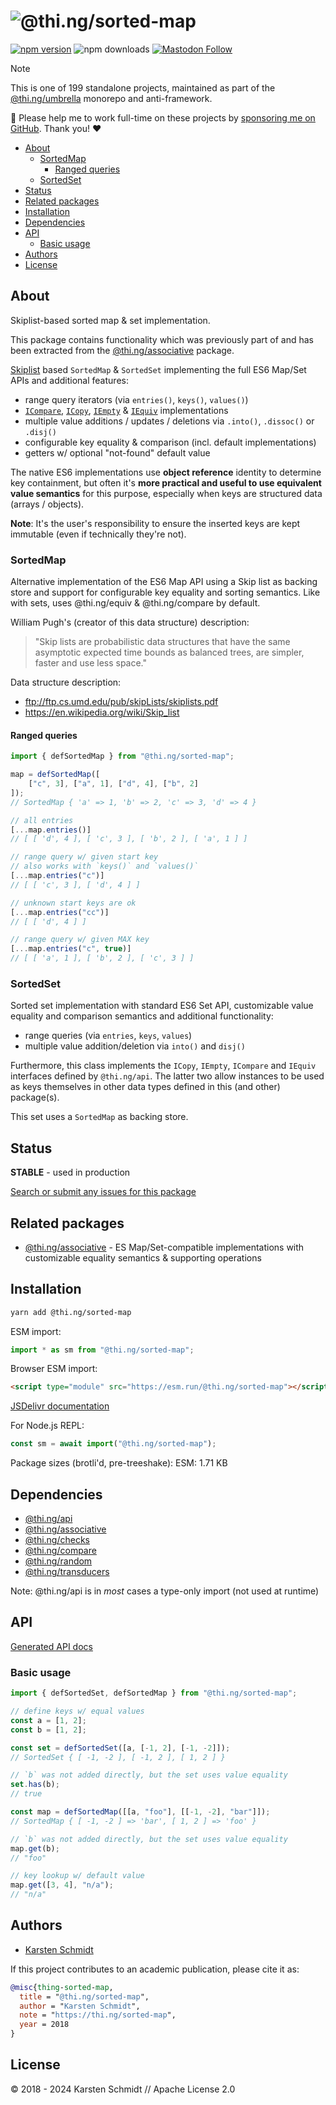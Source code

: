 <!-- This file is generated - DO NOT EDIT! -->
<!-- Please see: https://github.com/thi-ng/umbrella/blob/develop/CONTRIBUTING.md#changes-to-readme-files -->
# ![@thi.ng/sorted-map](https://media.thi.ng/umbrella/banners-20230807/thing-sorted-map.svg?a2ee1fc6)

[![npm version](https://img.shields.io/npm/v/@thi.ng/sorted-map.svg)](https://www.npmjs.com/package/@thi.ng/sorted-map)
![npm downloads](https://img.shields.io/npm/dm/@thi.ng/sorted-map.svg)
[![Mastodon Follow](https://img.shields.io/mastodon/follow/109331703950160316?domain=https%3A%2F%2Fmastodon.thi.ng&style=social)](https://mastodon.thi.ng/@toxi)

> [!NOTE]
> This is one of 199 standalone projects, maintained as part
> of the [@thi.ng/umbrella](https://github.com/thi-ng/umbrella/) monorepo
> and anti-framework.
>
> 🚀 Please help me to work full-time on these projects by [sponsoring me on
> GitHub](https://github.com/sponsors/postspectacular). Thank you! ❤️

- [About](#about)
  - [SortedMap](#sortedmap)
    - [Ranged queries](#ranged-queries)
  - [SortedSet](#sortedset)
- [Status](#status)
- [Related packages](#related-packages)
- [Installation](#installation)
- [Dependencies](#dependencies)
- [API](#api)
  - [Basic usage](#basic-usage)
- [Authors](#authors)
- [License](#license)

## About

Skiplist-based sorted map & set implementation.

This package contains functionality which was previously part of and has been
extracted from the [@thi.ng/associative](https://thi.ng/associative) package.

[Skiplist](https://en.wikipedia.org/wiki/Skip_list) based `SortedMap` &
`SortedSet` implementing the full ES6 Map/Set APIs and additional features:

- range query iterators (via `entries()`, `keys()`, `values()`)
- [`ICompare`](https://docs.thi.ng/umbrella/api/interfaces/ICompare.html),
  [`ICopy`](https://docs.thi.ng/umbrella/api/interfaces/ICopy.html),
  [`IEmpty`](https://docs.thi.ng/umbrella/api/interfaces/IEmpty.html) &
  [`IEquiv`](https://docs.thi.ng/umbrella/api/interfaces/IEquiv.html)
  implementations
- multiple value additions / updates / deletions via `.into()`, `.dissoc()` or
  `.disj()`
- configurable key equality & comparison (incl. default implementations)
- getters w/ optional "not-found" default value

The native ES6 implementations use **object reference** identity to determine
key containment, but often it's **more practical and useful to use equivalent
value semantics** for this purpose, especially when keys are structured data
(arrays / objects).

**Note**: It's the user's responsibility to ensure the inserted keys are kept
immutable (even if technically they're not).

### SortedMap

Alternative implementation of the ES6 Map API using a Skip list as
backing store and support for configurable key equality and sorting
semantics. Like with sets, uses @thi.ng/equiv & @thi.ng/compare by
default.

William Pugh's (creator of this data structure) description:

> "Skip lists are probabilistic data structures that have the same
asymptotic expected time bounds as balanced trees, are simpler, faster
and use less space."

Data structure description:

- ftp://ftp.cs.umd.edu/pub/skipLists/skiplists.pdf
- https://en.wikipedia.org/wiki/Skip_list

#### Ranged queries

```ts
import { defSortedMap } from "@thi.ng/sorted-map";

map = defSortedMap([
    ["c", 3], ["a", 1], ["d", 4], ["b", 2]
]);
// SortedMap { 'a' => 1, 'b' => 2, 'c' => 3, 'd' => 4 }

// all entries
[...map.entries()]
// [ [ 'd', 4 ], [ 'c', 3 ], [ 'b', 2 ], [ 'a', 1 ] ]

// range query w/ given start key
// also works with `keys()` and `values()`
[...map.entries("c")]
// [ [ 'c', 3 ], [ 'd', 4 ] ]

// unknown start keys are ok
[...map.entries("cc")]
// [ [ 'd', 4 ] ]

// range query w/ given MAX key
[...map.entries("c", true)]
// [ [ 'a', 1 ], [ 'b', 2 ], [ 'c', 3 ] ]
```

### SortedSet

Sorted set implementation with standard ES6 Set API, customizable value
equality and comparison semantics and additional functionality:

- range queries (via `entries`, `keys`, `values`)
- multiple value addition/deletion via `into()` and `disj()`

Furthermore, this class implements the `ICopy`, `IEmpty`, `ICompare` and
`IEquiv` interfaces defined by `@thi.ng/api`. The latter two allow
instances to be used as keys themselves in other data types defined in
this (and other) package(s).

This set uses a `SortedMap` as backing store.

## Status

**STABLE** - used in production

[Search or submit any issues for this package](https://github.com/thi-ng/umbrella/issues?q=%5Bsorted-map%5D+in%3Atitle)

## Related packages

- [@thi.ng/associative](https://github.com/thi-ng/umbrella/tree/develop/packages/associative) - ES Map/Set-compatible implementations with customizable equality semantics & supporting operations

## Installation

```bash
yarn add @thi.ng/sorted-map
```

ESM import:

```ts
import * as sm from "@thi.ng/sorted-map";
```

Browser ESM import:

```html
<script type="module" src="https://esm.run/@thi.ng/sorted-map"></script>
```

[JSDelivr documentation](https://www.jsdelivr.com/)

For Node.js REPL:

```js
const sm = await import("@thi.ng/sorted-map");
```

Package sizes (brotli'd, pre-treeshake): ESM: 1.71 KB

## Dependencies

- [@thi.ng/api](https://github.com/thi-ng/umbrella/tree/develop/packages/api)
- [@thi.ng/associative](https://github.com/thi-ng/umbrella/tree/develop/packages/associative)
- [@thi.ng/checks](https://github.com/thi-ng/umbrella/tree/develop/packages/checks)
- [@thi.ng/compare](https://github.com/thi-ng/umbrella/tree/develop/packages/compare)
- [@thi.ng/random](https://github.com/thi-ng/umbrella/tree/develop/packages/random)
- [@thi.ng/transducers](https://github.com/thi-ng/umbrella/tree/develop/packages/transducers)

Note: @thi.ng/api is in _most_ cases a type-only import (not used at runtime)

## API

[Generated API docs](https://docs.thi.ng/umbrella/sorted-map/)

### Basic usage

```ts
import { defSortedSet, defSortedMap } from "@thi.ng/sorted-map";

// define keys w/ equal values
const a = [1, 2];
const b = [1, 2];

const set = defSortedSet([a, [-1, 2], [-1, -2]]);
// SortedSet { [ -1, -2 ], [ -1, 2 ], [ 1, 2 ] }

// `b` was not added directly, but the set uses value equality
set.has(b);
// true

const map = defSortedMap([[a, "foo"], [[-1, -2], "bar"]]);
// SortedMap { [ -1, -2 ] => 'bar', [ 1, 2 ] => 'foo' }

// `b` was not added directly, but the set uses value equality
map.get(b);
// "foo"

// key lookup w/ default value
map.get([3, 4], "n/a");
// "n/a"
```

## Authors

- [Karsten Schmidt](https://thi.ng)

If this project contributes to an academic publication, please cite it as:

```bibtex
@misc{thing-sorted-map,
  title = "@thi.ng/sorted-map",
  author = "Karsten Schmidt",
  note = "https://thi.ng/sorted-map",
  year = 2018
}
```

## License

&copy; 2018 - 2024 Karsten Schmidt // Apache License 2.0

